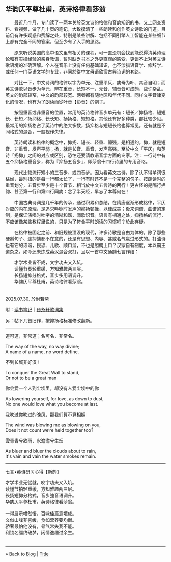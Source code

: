 <a name="title"></a>华韵仄平尊杜甫，英诗格律看莎翁
---
 　　最近几个月，专门读了一两本关於英文诗的格律和音韵知识的书，又上网查资料、看视频，做了几十页的笔记，大致摸清了一些朗读和创作英文诗歌的门道。目前仍有许多疑惑和费解之处，特别是某些讲解、包括不同引擎人工智能在某些细节上都有完全不同的答案，但至少有了入手的思路。　

　　原来听说美国的高中语文里有相关的课程，可一直没机会找到能说得清英诗理论和有实操经验的亲身教诲，暂时缺乏书本之外更直观的感受，更谈不上对英文诗歌语境的准确理解。个人在音乐上没有任何基础知识，也不涉猎语音学、修辞学、或任何一门英语文学的专业，非同於從中文母语欣赏古典诗词的套路。　

　　对比一下，中文诗词的格律以字为单元、注重平仄，韵母为叶、其音自明；而英文诗歌以音步为单元、辨在重音，长短不一，元音、辅音皆可成韵，些许杂乱。英文的韵部较窄，中文的韵部较宽。两者都有随地区和年代不同、同样文字音律变化的情况，也有为了朗读而從叶音【协音】的例子。　

　　按照重音或非重音的位置，常用的英诗格律音步单元有：短长／抑扬格、短短长、长短／扬抑格、长长短、扬扬格、短短格。其他还有好多种类，都比较少见。最常用的抑扬格占了英诗中的绝大多数，扬抑格与短短长格也算常见。还有就是不同格式的混合，一般视作失律。　

　　英诗朗读和格律的概念中，抑扬、短长、轻重、弱强，是相通的。抑，就是短音、非重音，发声平弱；扬，就是长音、重音，发声高强。至於中文「平仄」和英诗「扬抑」之间的对应或区别，恐怕还要请教语音学方面的专家。注：一行诗中有五个抑扬格重音步，称为『抑扬五音步』，即莎翁十四行诗里的专用音格。　

　　现代比较流行短小的三音步、或四音步。因为看英文古诗，除了认不得单词很枯燥，最别扭的是每一行都太长了，一行有时还不是一个完整的句子。按朗读时的重音划分，五音步至少是十个音节，相当於中文五言诗的两行！更古怪的是隔行押韵、甚至第一行和第四行同韵：念了半天经，早忘了本尊何在！　

　　中国古典诗词是几千年的传承，通过积累和总结，在隋唐逐渐形成格律，平仄对应的内在原理，是追求吟咏时发声的抑扬顿挫，以律成美；後来词谱、曲谱的定制，是保证演唱时吐字的清晰和谐，闻歌识音。语言有相通之处，抑扬格的流行，不应该像某些教程里说的，只是为了符合平时朗读的习惯吧？於此存疑。　

　　在格律被固定之前、和旧规被湮没的现代，许多诗歌是自由为体的。除了那些硬掰句子、连押韵都不在意的，还是有思想、内容、甚或名气赢过形式的。打油诗也有它的诙谐，民谚、儿歌、顺口溜，不也是朗朗上口？汉家自有制度，本以霸王道杂之。如今还未炼成英汉混合双打，且以一首中文通韵七言作结：　

　　才学术业皆不成，文字功夫又入坑。<br/>
　　读懂节奏轻重缓，方知雅趣两三层。<br/>
　　长扬短抑分格式，音步多用语调升。<br/>
　　华韵仄平尊杜甫，英诗格律看莎翁。<br/>　

2025.07.30. 於耐若斋
　

附：[读书笔记](poetry-study.md)｜[纱糸轩歌词集](../lyrics.html)

另：帖下几首旧作，按抑扬格标准修改翻新。


---
道可道，非常道；名可名，非常名。

The way of the way, no way divine;<br/>
A name of a name, no word define.

不到长城非好汉！

To conquer the Great Wall to stand,<br/>
Or not to be a great man

你会爱一个人到尘埃里，却没有人爱尘埃中的你

As lowering yourself, for love, as down to dust,<br/>
No one would love what you become at last.

我吹过你吹过的晚风，那我们算不算相拥

The wind was blowing me as blowing on you,<br/>
Does it not count we‘re held together too?

雲青青兮欲雨，水澹澹兮生烟

As bluer and bluer the clouds about to rain,<br/>
It's vain and vain the water smokes remain.

---
七言•英诗研习心得【新韵】

才学术业无從就，咬字功夫又入坑。<br/>
读懂节拍轻重缓，方知雅趣两三层。<br/>
长扬短抑分格式，音步強音语调升。<br/>
华韵仄平尊杜甫，英诗格律看莎翁。<br/>
<br/>
一得启示幡然悟，百咏佳篇意境成。<br/>
文似山峰非喜缓，食如营养要均衡。<br/>
骄奢最怕他没有，骨气常失我不能。<br/>
利锁名缰终破梦，闲情逸趣过余生。<br/>
　

---
&raquo; Back to [Blog](./README.md) | [Title](#title)
